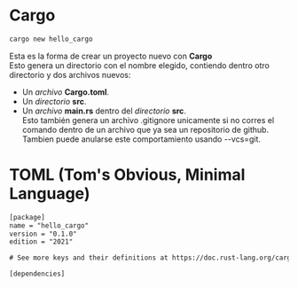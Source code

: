 # Cargo
~~~ zsh
cargo new hello_cargo
~~~
Esta es la forma de crear un proyecto nuevo con **Cargo**  
Esto genera un directorio con el nombre elegido, contiendo dentro otro directorio y dos archivos nuevos:  
* Un _archivo_ **Cargo.toml**.
* Un _directorio_ **src**.
* Un _archivo_ **main.rs** dentro del _directorio_ **src**.  
Esto también genera un archivo .gitignore unicamente si no corres el comando dentro de un archivo que ya sea un repositorio de github.  
Tambien puede anularse este comportamiento usando --vcs=git.  

# TOML (Tom's Obvious, Minimal Language)
~~~ txt
[package]
name = "hello_cargo"
version = "0.1.0"
edition = "2021"

# See more keys and their definitions at https://doc.rust-lang.org/cargo/reference/manifest.html

[dependencies]
~~~

